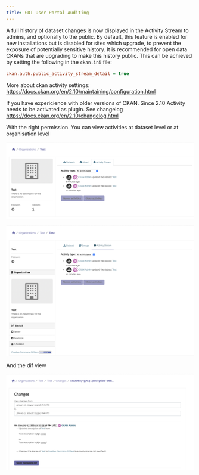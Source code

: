 ```yaml
---
title: GDI User Portal Auditing
---
```


A full history of dataset changes is now displayed in the Activity Stream to admins, and optionally to the public. By default, this feature is enabled for new installations but is disabled for sites which upgrade, to prevent the exposure of potentially sensitive history. It is recommended for open data CKANs that are upgrading to make this history public. This can be achieved by setting the following in the `ckan.ini` file:

```ini
ckan.auth.public_activity_stream_detail = true
```

More about ckan activity settings: https://docs.ckan.org/en/2.10/maintaining/configuration.html

If you have expericience with older versions of CKAN. Since 2.10 Activity needs to be activated as plugin. See changelog https://docs.ckan.org/en/2.10/changelog.html

With the right permission. You can view activities at dataset level or at organisation level

![Organisation level](./organisation.png)

![Dataset level](./dataset.png)

And the dif view

![Dif view](./dif.png)

